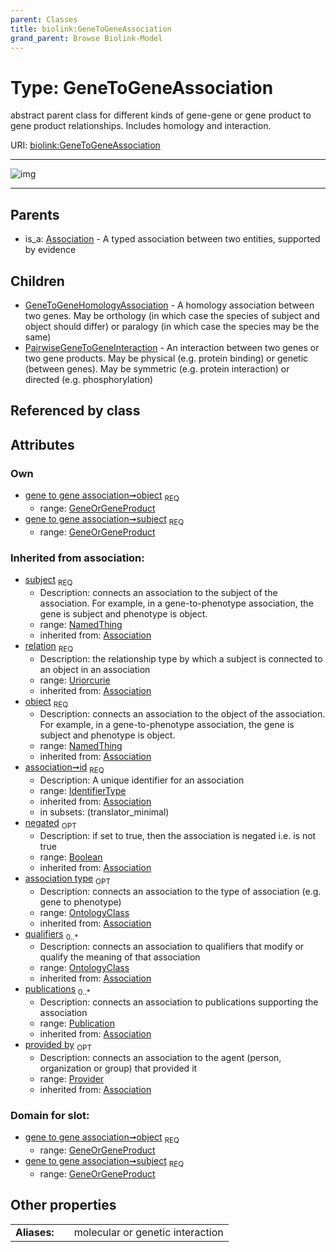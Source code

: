 ```yaml
---
parent: Classes
title: biolink:GeneToGeneAssociation
grand_parent: Browse Biolink-Model
---
```


# Type: GeneToGeneAssociation


abstract parent class for different kinds of gene-gene or gene product to gene product relationships. Includes homology and interaction.

URI: [biolink:GeneToGeneAssociation](https://w3id.org/biolink/vocab/GeneToGeneAssociation)


---

![img](http://yuml.me/diagram/nofunky;dir:TB/class/\[Provider]<provided%20by(i)%200..1-%20\[GeneToGeneAssociation&#124;relation(i):uriorcurie;id(i):identifier_type;negated(i):boolean%20%3F],%20\[Publication]<publications(i)%200..*-%20\[GeneToGeneAssociation],%20\[OntologyClass]<qualifiers(i)%200..*-%20\[GeneToGeneAssociation],%20\[OntologyClass]<association%20type(i)%200..1-%20\[GeneToGeneAssociation],%20\[GeneOrGeneProduct]<object%201..1-%20\[GeneToGeneAssociation],%20\[GeneOrGeneProduct]<subject%201..1-%20\[GeneToGeneAssociation],%20\[GeneToGeneAssociation]^-\[PairwiseGeneToGeneInteraction],%20\[GeneToGeneAssociation]^-\[GeneToGeneHomologyAssociation],%20\[Association]^-\[GeneToGeneAssociation])

---


## Parents

 *  is_a: [Association](Association.md) - A typed association between two entities, supported by evidence

## Children

 * [GeneToGeneHomologyAssociation](GeneToGeneHomologyAssociation.md) - A homology association between two genes. May be orthology (in which case the species of subject and object should differ) or paralogy (in which case the species may be the same)
 * [PairwiseGeneToGeneInteraction](PairwiseGeneToGeneInteraction.md) - An interaction between two genes or two gene products. May be physical (e.g. protein binding) or genetic (between genes). May be symmetric (e.g. protein interaction) or directed (e.g. phosphorylation)

## Referenced by class


## Attributes


### Own

 * [gene to gene association➞object](gene_to_gene_association_object.md)  <sub>REQ</sub>
    * range: [GeneOrGeneProduct](GeneOrGeneProduct.md)
 * [gene to gene association➞subject](gene_to_gene_association_subject.md)  <sub>REQ</sub>
    * range: [GeneOrGeneProduct](GeneOrGeneProduct.md)

### Inherited from association:

 * [subject](subject.md)  <sub>REQ</sub>
    * Description: connects an association to the subject of the association. For example, in a gene-to-phenotype association, the gene is subject and phenotype is object.
    * range: [NamedThing](NamedThing.md)
    * inherited from: [Association](Association.md)
 * [relation](relation.md)  <sub>REQ</sub>
    * Description: the relationship type by which a subject is connected to an object in an association
    * range: [Uriorcurie](types/Uriorcurie.md)
    * inherited from: [Association](Association.md)
 * [object](object.md)  <sub>REQ</sub>
    * Description: connects an association to the object of the association. For example, in a gene-to-phenotype association, the gene is subject and phenotype is object.
    * range: [NamedThing](NamedThing.md)
    * inherited from: [Association](Association.md)
 * [association➞id](association_id.md)  <sub>REQ</sub>
    * Description: A unique identifier for an association
    * range: [IdentifierType](types/IdentifierType.md)
    * inherited from: [Association](Association.md)
    * in subsets: (translator_minimal)
 * [negated](negated.md)  <sub>OPT</sub>
    * Description: if set to true, then the association is negated i.e. is not true
    * range: [Boolean](types/Boolean.md)
    * inherited from: [Association](Association.md)
 * [association type](association_type.md)  <sub>OPT</sub>
    * Description: connects an association to the type of association (e.g. gene to phenotype)
    * range: [OntologyClass](OntologyClass.md)
    * inherited from: [Association](Association.md)
 * [qualifiers](qualifiers.md)  <sub>0..*</sub>
    * Description: connects an association to qualifiers that modify or qualify the meaning of that association
    * range: [OntologyClass](OntologyClass.md)
    * inherited from: [Association](Association.md)
 * [publications](publications.md)  <sub>0..*</sub>
    * Description: connects an association to publications supporting the association
    * range: [Publication](Publication.md)
    * inherited from: [Association](Association.md)
 * [provided by](provided_by.md)  <sub>OPT</sub>
    * Description: connects an association to the agent (person, organization or group) that provided it
    * range: [Provider](Provider.md)
    * inherited from: [Association](Association.md)

### Domain for slot:

 * [gene to gene association➞object](gene_to_gene_association_object.md)  <sub>REQ</sub>
    * range: [GeneOrGeneProduct](GeneOrGeneProduct.md)
 * [gene to gene association➞subject](gene_to_gene_association_subject.md)  <sub>REQ</sub>
    * range: [GeneOrGeneProduct](GeneOrGeneProduct.md)

## Other properties

|  |  |  |
| --- | --- | --- |
| **Aliases:** | | molecular or genetic interaction |

